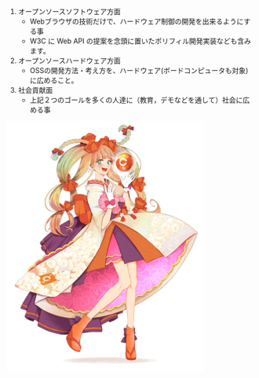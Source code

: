 1. オープンソースソフトウェア方面
    - Webブラウザの技術だけで、ハードウェア制御の開発を出来るようにする事
    - W3C に Web API の提案を念頭に置いたポリフィル開発実装なども含みます。
2. オープンソースハードウェア方面
    - OSSの開発方法・考え方を、ハードウェア(ボードコンピュータも対象)に広めること。
3. 社会貢献面
    - 上記２つのゴールを多くの人達に（教育，デモなどを通して）社会に広める事

  <img src="../image/chiri.jpg" width="80%">
